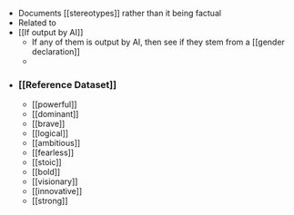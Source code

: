 - Documents [[stereotypes]] rather than it being factual
- Related to
- [[If output by AI]]
	- If any of them is output by AI, then see if they stem from a [[gender declaration]]
	-
- ### [[Reference Dataset]]
	- [[powerful]]
	- [[dominant]]
	- [[brave]]
	- [[logical]]
	- [[ambitious]]
	- [[fearless]]
	- [[stoic]]
	- [[bold]]
	- [[visionary]]
	- [[innovative]]
	- [[strong]]